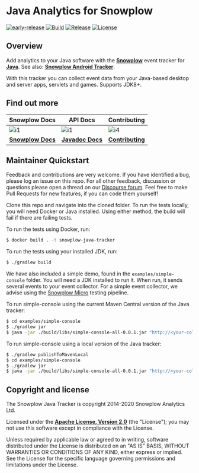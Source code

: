 # Java Analytics for Snowplow

[![early-release]][tracker-classification] [![Build][github-image]][github] [![Release][release-image]][releases] [![License][license-image]][license]

## Overview

Add analytics to your Java software with the **[Snowplow][snowplow]** event tracker for **[Java][java]**. See also: **[Snowplow Android Tracker][snowplow-android-tracker]**.

With this tracker you can collect event data from your Java-based desktop and server apps, servlets and games. Supports JDK8+.

## Find out more

| Snowplow Docs                 | API Docs | Contributing                      |
|-------------------------------|-----------|-----------------------------------|
| ![i1][techdocs-image]         | ![i1][techdocs-image] |  ![i4][contributing-image]         |
| **[Snowplow Docs][techdocs]** | **[Javadoc Docs][apidocs]** | **[Contributing](CONTRIBUTING.md)**  |

## Maintainer Quickstart

Feedback and contributions are very welcome. If you have identified a bug, please log an issue on this repo. For all other feedback, discussion or questions please open a thread on our [Discourse forum][forums]. Feel free to make Pull Requests for new features, if you can code them yourself!

Clone this repo and navigate into the cloned folder. To run the tests locally, you will need Docker or Java installed. Using either method, the build will fail if there are failing tests.  

To run the tests using Docker, run:

```bash
$ docker build . -t snowplow-java-tracker
```

To run the tests using your installed JDK, run:

```bash
$ ./gradlew build
```

We have also included a simple demo, found in the `examples/simple-console` folder. You will need a JDK installed to run it. When run, it sends several events to your event collector. For a simple event collector, we advise using the [Snowplow Micro][micro] testing pipeline.

To run simple-console using the current Maven Central version of the Java tracker:
```bash
$ cd examples/simple-console
$ ./gradlew jar
$ java -jar ./build/libs/simple-console-all-0.0.1.jar "http://<your-collector-domain>"
```

To run simple-console using a local version of the Java tracker:
```bash
$ ./gradlew publishToMavenLocal
$ cd examples/simple-console
$ ./gradlew jar
$ java -jar ./build/libs/simple-console-all-0.0.1.jar "http://<your-collector-domain>"
```

## Copyright and license

The Snowplow Java Tracker is copyright 2014-2020 Snowplow Analytics Ltd.

Licensed under the **[Apache License, Version 2.0][license]** (the "License");
you may not use this software except in compliance with the License.

Unless required by applicable law or agreed to in writing, software
distributed under the License is distributed on an "AS IS" BASIS,
WITHOUT WARRANTIES OR CONDITIONS OF ANY KIND, either express or implied.
See the License for the specific language governing permissions and
limitations under the License.

[github]: https://github.com/snowplow/snowplow-java-tracker/actions
[github-image]: https://github.com/snowplow/snowplow-java-tracker/workflows/Build/badge.svg

[release-image]: https://img.shields.io/github/release/snowplow/snowplow-java-tracker.svg?style=flat
[releases]: https://github.com/snowplow/snowplow-java-tracker/releases

[license-image]: https://img.shields.io/badge/license-Apache--2-blue.svg?style=flat
[license]: https://www.apache.org/licenses/LICENSE-2.0

[java]: http://www.java.com/en/

[snowplow]: http://snowplowanalytics.com
[forums]: https://discourse.snowplowanalytics.com/
[snowplow-android-tracker]: https://github.com/snowplow/snowplow-android-tracker/
[micro]: https://github.com/snowplow-incubator/snowplow-micro

[techdocs-image]: https://d3i6fms1cm1j0i.cloudfront.net/github/images/techdocs.png
[setup-image]: https://d3i6fms1cm1j0i.cloudfront.net/github/images/setup.png
[roadmap-image]: https://d3i6fms1cm1j0i.cloudfront.net/github/images/roadmap.png
[contributing-image]: https://d3i6fms1cm1j0i.cloudfront.net/github/images/contributing.png

[techdocs]: https://docs.snowplowanalytics.com/docs/collecting-data/collecting-from-own-applications/java-tracker/
[apidocs]: https://snowplow.github.io/snowplow-java-tracker/index.html?overview-summary.html

[tracker-classification]: https://docs.snowplowanalytics.com/docs/collecting-data/collecting-from-own-applications/tracker-maintenance-classification/
[early-release]: https://img.shields.io/static/v1?style=flat&label=Snowplow&message=Early%20Release&color=014477&labelColor=9ba0aa&logo=data:image/png;base64,iVBORw0KGgoAAAANSUhEUgAAABAAAAAQCAMAAAAoLQ9TAAAAeFBMVEVMaXGXANeYANeXANZbAJmXANeUANSQAM+XANeMAMpaAJhZAJeZANiXANaXANaOAM2WANVnAKWXANZ9ALtmAKVaAJmXANZaAJlXAJZdAJxaAJlZAJdbAJlbAJmQAM+UANKZANhhAJ+EAL+BAL9oAKZnAKVjAKF1ALNBd8J1AAAAKHRSTlMAa1hWXyteBTQJIEwRgUh2JjJon21wcBgNfmc+JlOBQjwezWF2l5dXzkW3/wAAAHpJREFUeNokhQOCA1EAxTL85hi7dXv/E5YPCYBq5DeN4pcqV1XbtW/xTVMIMAZE0cBHEaZhBmIQwCFofeprPUHqjmD/+7peztd62dWQRkvrQayXkn01f/gWp2CrxfjY7rcZ5V7DEMDQgmEozFpZqLUYDsNwOqbnMLwPAJEwCopZxKttAAAAAElFTkSuQmCC 
